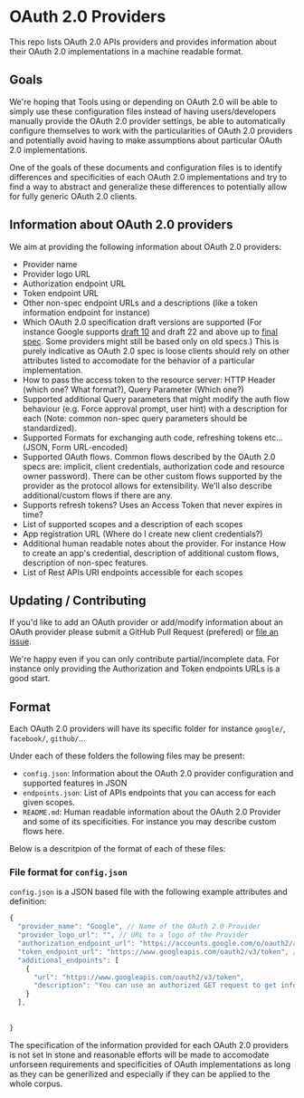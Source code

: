 # OAuth 2.0 Providers

This repo lists OAuth 2.0 APIs providers and provides information about their OAuth 2.0 implementations in a machine readable format.


## Goals

We're hoping that Tools using or depending on OAuth 2.0 will be able to simply use these configuration files instead of having users/developers manually provide the OAuth 2.0 provider settings, be able to automatically configure themselves to work with the particularities of OAuth 2.0 providers and potentially avoid having to make assumptions about particular OAuth 2.0 implementations.

One of the goals of these documents and configuration files is to identify differences and specificities of each OAuth 2.0 implementations and try to find a way to abstract and generalize these differences to potentially allow for fully generic OAuth 2.0 clients.


## Information about OAuth 2.0 providers

We aim at providing the following information about OAuth 2.0 providers:
 - Provider name
 - Provider logo URL
 - Authorization endpoint URL
 - Token endpoint URL
 - Other non-spec endpoint URLs and a descriptions (like a token information endpoint for instance) 
 - Which OAuth 2.0 specification draft versions are supported (For instance Google supports [draft 10](https://tools.ietf.org/html/draft-ietf-oauth-v2-10) and draft 22 and above up to [final spec](https://tools.ietf.org/html/rfc6749). Some providers might still be based only on old specs.) This is purely indicative as OAuth 2.0 spec is loose clients should rely on other attributes listed to accomodate for the behavior of a particular implementation.
 - How to pass the access token to the resource server: HTTP Header (which one? What format?), Query Parameter (Which one?)
 - Supported additional Query parameters that might modify the auth flow behaviour (e.g. Force approval prompt, user hint) with a description for each (Note: common non-spec query parameters should be standardized).
 - Supported Formats for exchanging auth code, refreshing tokens etc... (JSON, Form URL-encoded)
 - Supported OAuth flows. Common flows described by the OAuth 2.0 specs are: implicit, client credentials, authorization code and resource owner password). There can be other custom flows supported by the provider as the protocol allows for extensibility. We'll also describe additional/custom flows if there are any.
 - Supports refresh tokens? Uses an Access Token that never expires in time?
 - List of supported scopes and a description of each scopes
 - App registration URL (Where do I create new client credentials?)
 - Additional human readable notes about the provider. For instance How to create an app's credential, description of additional custom flows, description of non-spec features.
 - List of Rest APIs URI endpoints accessible for each scopes


## Updating / Contributing

If you'd like to add an OAuth provider or add/modify information about an OAuth provider please submit a GitHub Pull Request (prefered) or [file an issue](https://github.com/nicolasgarnier/oauth-providers/issues).

We're happy even if you can only contribute partial/incomplete data. For instance only providing the Authorization and Token endpoints URLs is a good start.


## Format

Each OAuth 2.0 providers will have its specific folder for instance `google/`, `facebook/`, `github/`...

Under each of these folders the following files may be present:
 - `config.json`: Information about the OAuth 2.0 provider configuration and supported features in JSON
 - `endpoints.json`: List of APIs endpoints that you can access for each given scopes.
 - `README.md`: Human readable information about the OAuth 2.0 Provider and some of its specificities. For instance you may describe custom flows here.

Below is a descritpion of the format of each of these files:

### File format for `config.json`

`config.json` is a JSON based file with the following example attributes and definition:

```javascript
{
  "provider_name": "Google", // Name of the OAuth 2.0 Provider
  "provider_logo_url": "", // URL to a logo of the Provider
  "authorization_endpoint_url": "https://accounts.google.com/o/oauth2/auth",
  "token_endpoint_url": "https://www.googleapis.com/oauth2/v3/token", // URL to exchange the auth code 
  "additional_endpoints": [
    {
      "url": "https://www.googleapis.com/oauth2/v3/token",
      "description": "You can use an authorized GET request to get information about the access token"
    }
  ],
  
    
}
```

The specification of the information provided for each OAuth 2.0 providers is not set in stone and reasonable efforts will be made to accomodate unforseen requirements and specificities of OAuth implementations as long as they can be generilized and especially if they can be applied to the whole corpus.
